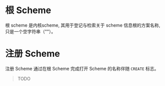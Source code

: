 根 Scheme
===============

根 scheme 是内核scheme, 其用于登记与检索关于 scheme 信息根的方案名称,只是一个空字符串（""）。

注册 Scheme
====================

注册 Scheme 通过在根 Scheme 完成打开 Scheme 的名称伴随 `CREATE` 标志。

> TODO
